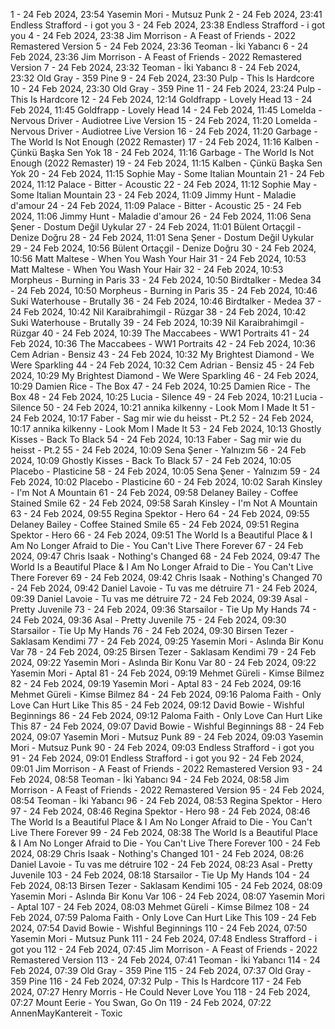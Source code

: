 1 - 24 Feb 2024, 23:54	Yasemin Mori - Mutsuz Punk
2 - 24 Feb 2024, 23:41	Endless Strafford - i got you
3 - 24 Feb 2024, 23:38	Endless Strafford - i got you
4 - 24 Feb 2024, 23:38	Jim Morrison - A Feast of Friends - 2022 Remastered Version
5 - 24 Feb 2024, 23:36	Teoman - İki Yabancı
6 - 24 Feb 2024, 23:36	Jim Morrison - A Feast of Friends - 2022 Remastered Version
7 - 24 Feb 2024, 23:32	Teoman - İki Yabancı
8 - 24 Feb 2024, 23:32	Old Gray - 359 Pine
9 - 24 Feb 2024, 23:30	Pulp - This Is Hardcore
10 - 24 Feb 2024, 23:30	Old Gray - 359 Pine
11 - 24 Feb 2024, 23:24	Pulp - This Is Hardcore
12 - 24 Feb 2024, 12:14	Goldfrapp - Lovely Head
13 - 24 Feb 2024, 11:45	Goldfrapp - Lovely Head
14 - 24 Feb 2024, 11:45	Lomelda - Nervous Driver - Audiotree Live Version
15 - 24 Feb 2024, 11:20	Lomelda - Nervous Driver - Audiotree Live Version
16 - 24 Feb 2024, 11:20	Garbage - The World Is Not Enough (2022 Remaster)
17 - 24 Feb 2024, 11:16	Kalben - Çünkü Başka Sen Yok
18 - 24 Feb 2024, 11:16	Garbage - The World Is Not Enough (2022 Remaster)
19 - 24 Feb 2024, 11:15	Kalben - Çünkü Başka Sen Yok
20 - 24 Feb 2024, 11:15	Sophie May - Some Italian Mountain
21 - 24 Feb 2024, 11:12	Palace - Bitter - Acoustic
22 - 24 Feb 2024, 11:12	Sophie May - Some Italian Mountain
23 - 24 Feb 2024, 11:09	Jimmy Hunt - Maladie d'amour
24 - 24 Feb 2024, 11:09	Palace - Bitter - Acoustic
25 - 24 Feb 2024, 11:06	Jimmy Hunt - Maladie d'amour
26 - 24 Feb 2024, 11:06	Sena Şener - Dostum Değil Uykular
27 - 24 Feb 2024, 11:01	Bülent Ortaçgil - Denize Doğru
28 - 24 Feb 2024, 11:01	Sena Şener - Dostum Değil Uykular
29 - 24 Feb 2024, 10:56	Bülent Ortaçgil - Denize Doğru
30 - 24 Feb 2024, 10:56	Matt Maltese - When You Wash Your Hair
31 - 24 Feb 2024, 10:53	Matt Maltese - When You Wash Your Hair
32 - 24 Feb 2024, 10:53	Morpheus - Burning in Paris
33 - 24 Feb 2024, 10:50	Birdtalker - Medea
34 - 24 Feb 2024, 10:50	Morpheus - Burning in Paris
35 - 24 Feb 2024, 10:46	Suki Waterhouse - Brutally
36 - 24 Feb 2024, 10:46	Birdtalker - Medea
37 - 24 Feb 2024, 10:42	Nil Karaibrahimgil - Rüzgar
38 - 24 Feb 2024, 10:42	Suki Waterhouse - Brutally
39 - 24 Feb 2024, 10:39	Nil Karaibrahimgil - Rüzgar
40 - 24 Feb 2024, 10:39	The Maccabees - WW1 Portraits
41 - 24 Feb 2024, 10:36	The Maccabees - WW1 Portraits
42 - 24 Feb 2024, 10:36	Cem Adrian - Bensiz
43 - 24 Feb 2024, 10:32	My Brightest Diamond - We Were Sparkling
44 - 24 Feb 2024, 10:32	Cem Adrian - Bensiz
45 - 24 Feb 2024, 10:29	My Brightest Diamond - We Were Sparkling
46 - 24 Feb 2024, 10:29	Damien Rice - The Box
47 - 24 Feb 2024, 10:25	Damien Rice - The Box
48 - 24 Feb 2024, 10:25	Lucia - Silence
49 - 24 Feb 2024, 10:21	Lucia - Silence
50 - 24 Feb 2024, 10:21	annika kilkenny - Look Mom I Made It
51 - 24 Feb 2024, 10:17	Faber - Sag mir wie du heisst - Pt.2
52 - 24 Feb 2024, 10:17	annika kilkenny - Look Mom I Made It
53 - 24 Feb 2024, 10:13	Ghostly Kisses - Back To Black
54 - 24 Feb 2024, 10:13	Faber - Sag mir wie du heisst - Pt.2
55 - 24 Feb 2024, 10:09	Sena Şener - Yalnızım
56 - 24 Feb 2024, 10:09	Ghostly Kisses - Back To Black
57 - 24 Feb 2024, 10:05	Placebo - Plasticine
58 - 24 Feb 2024, 10:05	Sena Şener - Yalnızım
59 - 24 Feb 2024, 10:02	Placebo - Plasticine
60 - 24 Feb 2024, 10:02	Sarah Kinsley - I'm Not A Mountain
61 - 24 Feb 2024, 09:58	Delaney Bailey - Coffee Stained Smile
62 - 24 Feb 2024, 09:58	Sarah Kinsley - I'm Not A Mountain
63 - 24 Feb 2024, 09:55	Regina Spektor - Hero
64 - 24 Feb 2024, 09:55	Delaney Bailey - Coffee Stained Smile
65 - 24 Feb 2024, 09:51	Regina Spektor - Hero
66 - 24 Feb 2024, 09:51	The World Is a Beautiful Place & I Am No Longer Afraid to Die - You Can't Live There Forever
67 - 24 Feb 2024, 09:47	Chris Isaak - Nothing's Changed
68 - 24 Feb 2024, 09:47	The World Is a Beautiful Place & I Am No Longer Afraid to Die - You Can't Live There Forever
69 - 24 Feb 2024, 09:42	Chris Isaak - Nothing's Changed
70 - 24 Feb 2024, 09:42	Daniel Lavoie - Tu vas me détruire
71 - 24 Feb 2024, 09:39	Daniel Lavoie - Tu vas me détruire
72 - 24 Feb 2024, 09:39	Asal - Pretty Juvenile
73 - 24 Feb 2024, 09:36	Starsailor - Tie Up My Hands
74 - 24 Feb 2024, 09:36	Asal - Pretty Juvenile
75 - 24 Feb 2024, 09:30	Starsailor - Tie Up My Hands
76 - 24 Feb 2024, 09:30	Birsen Tezer - Saklasam Kendimi
77 - 24 Feb 2024, 09:25	Yasemin Mori - Aslında Bir Konu Var
78 - 24 Feb 2024, 09:25	Birsen Tezer - Saklasam Kendimi
79 - 24 Feb 2024, 09:22	Yasemin Mori - Aslında Bir Konu Var
80 - 24 Feb 2024, 09:22	Yasemin Mori - Aptal
81 - 24 Feb 2024, 09:19	Mehmet Güreli - Kimse Bilmez
82 - 24 Feb 2024, 09:19	Yasemin Mori - Aptal
83 - 24 Feb 2024, 09:16	Mehmet Güreli - Kimse Bilmez
84 - 24 Feb 2024, 09:16	Paloma Faith - Only Love Can Hurt Like This
85 - 24 Feb 2024, 09:12	David Bowie - Wishful Beginnings
86 - 24 Feb 2024, 09:12	Paloma Faith - Only Love Can Hurt Like This
87 - 24 Feb 2024, 09:07	David Bowie - Wishful Beginnings
88 - 24 Feb 2024, 09:07	Yasemin Mori - Mutsuz Punk
89 - 24 Feb 2024, 09:03	Yasemin Mori - Mutsuz Punk
90 - 24 Feb 2024, 09:03	Endless Strafford - i got you
91 - 24 Feb 2024, 09:01	Endless Strafford - i got you
92 - 24 Feb 2024, 09:01	Jim Morrison - A Feast of Friends - 2022 Remastered Version
93 - 24 Feb 2024, 08:58	Teoman - İki Yabancı
94 - 24 Feb 2024, 08:58	Jim Morrison - A Feast of Friends - 2022 Remastered Version
95 - 24 Feb 2024, 08:54	Teoman - İki Yabancı
96 - 24 Feb 2024, 08:53	Regina Spektor - Hero
97 - 24 Feb 2024, 08:46	Regina Spektor - Hero
98 - 24 Feb 2024, 08:46	The World Is a Beautiful Place & I Am No Longer Afraid to Die - You Can't Live There Forever
99 - 24 Feb 2024, 08:38	The World Is a Beautiful Place & I Am No Longer Afraid to Die - You Can't Live There Forever
100 - 24 Feb 2024, 08:29	Chris Isaak - Nothing's Changed
101 - 24 Feb 2024, 08:26	Daniel Lavoie - Tu vas me détruire
102 - 24 Feb 2024, 08:23	Asal - Pretty Juvenile
103 - 24 Feb 2024, 08:18	Starsailor - Tie Up My Hands
104 - 24 Feb 2024, 08:13	Birsen Tezer - Saklasam Kendimi
105 - 24 Feb 2024, 08:09	Yasemin Mori - Aslında Bir Konu Var
106 - 24 Feb 2024, 08:07	Yasemin Mori - Aptal
107 - 24 Feb 2024, 08:03	Mehmet Güreli - Kimse Bilmez
108 - 24 Feb 2024, 07:59	Paloma Faith - Only Love Can Hurt Like This
109 - 24 Feb 2024, 07:54	David Bowie - Wishful Beginnings
110 - 24 Feb 2024, 07:50	Yasemin Mori - Mutsuz Punk
111 - 24 Feb 2024, 07:48	Endless Strafford - i got you
112 - 24 Feb 2024, 07:45	Jim Morrison - A Feast of Friends - 2022 Remastered Version
113 - 24 Feb 2024, 07:41	Teoman - İki Yabancı
114 - 24 Feb 2024, 07:39	Old Gray - 359 Pine
115 - 24 Feb 2024, 07:37	Old Gray - 359 Pine
116 - 24 Feb 2024, 07:32	Pulp - This Is Hardcore
117 - 24 Feb 2024, 07:27	Henry Morris - He Could Never Love You
118 - 24 Feb 2024, 07:27	Mount Eerie - You Swan, Go On
119 - 24 Feb 2024, 07:22	AnnenMayKantereit - Toxic
